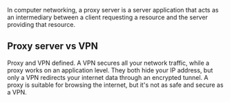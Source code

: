 In computer networking, a proxy server is a server application that acts as an intermediary between a client requesting a resource and the server providing that resource.  

## Proxy server vs VPN 

Proxy and VPN defined. A VPN secures all your network traffic, while a proxy works on an application level. They both hide your IP address, but only a VPN redirects your internet data through an encrypted tunnel. A proxy is suitable for browsing the internet, but it's not as safe and secure as a VPN.